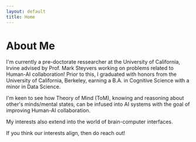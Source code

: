```yaml
---
layout: default
title: Home
---
```


# About Me

I'm currently a pre-doctorate ressearcher at the University of California, Irvine advised by Prof. Mark Steyvers working on problems related to Human-AI collaboration! Prior to this, I graduated with honors from the University of California, Berkeley, earning a B.A. in Cognitive Science with a minor in Data Science.

I'm keen to see how Theory of Mind (ToM), knowing and reasoning about other's minds/mental states, can be infused into AI systems with the goal of improving Human-AI collaboration. 

My interests also extend into the world of brain-computer interfaces.

If you think our interests align, then do reach out!